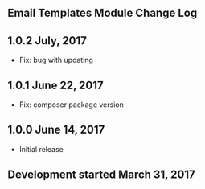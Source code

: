 Email Templates Module Change Log
---------------------------------

1.0.2 July, 2017
----------------
* Fix: bug with updating

1.0.1 June 22, 2017
-------------------
* Fix: composer package version

1.0.0 June 14, 2017
-------------------
* Initial release

Development started March 31, 2017
---------------------------------
